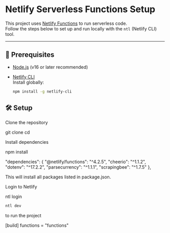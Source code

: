 # Netlify Serverless Functions Setup

This project uses [Netlify Functions](https://docs.netlify.com/functions/overview/) to run serverless code.  
Follow the steps below to set up and run locally with the `ntl` (Netlify CLI) tool.

---

## 🚀 Prerequisites

- [Node.js](https://nodejs.org/) (v16 or later recommended)
- [Netlify CLI](https://docs.netlify.com/cli/get-started/)  
  Install globally:

  ```bash
  npm install -g netlify-cli
  ```

## 🛠 Setup

Clone the repository

git clone <your-repo-url>
cd <project-folder>

Install dependencies

npm install

"dependencies": {
"@netlify/functions": "^4.2.5",
"cheerio": "^1.1.2",
"dotenv": "^17.2.2",
"parsecurrency": "^1.1.1",
"scrapingbee": "^1.7.5"
},

This will install all packages listed in package.json.

Login to Netlify

ntl login

```bash
ntl dev
```

to run the project

[build]
functions = "functions"
